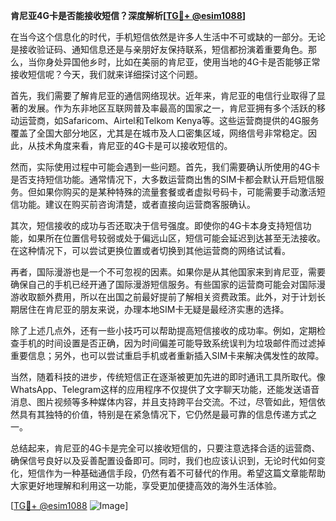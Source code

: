 **肯尼亚4G卡是否能接收短信？深度解析[[TG💪+ @esim1088](https://t.me/s/esim1088)]**

在当今这个信息化的时代，手机短信依然是许多人生活中不可或缺的一部分。无论是接收验证码、通知信息还是与亲朋好友保持联系，短信都扮演着重要角色。那么，当你身处异国他乡时，比如在美丽的肯尼亚，使用当地的4G卡是否能够正常接收短信呢？今天，我们就来详细探讨这个问题。

首先，我们需要了解肯尼亚的通信网络现状。近年来，肯尼亚的电信行业取得了显著的发展。作为东非地区互联网普及率最高的国家之一，肯尼亚拥有多个活跃的移动运营商，如Safaricom、Airtel和Telkom Kenya等。这些运营商提供的4G服务覆盖了全国大部分地区，尤其是在城市及人口密集区域，网络信号非常稳定。因此，从技术角度来看，肯尼亚的4G卡是可以接收短信的。

然而，实际使用过程中可能会遇到一些问题。首先，我们需要确认所使用的4G卡是否支持短信功能。通常情况下，大多数运营商出售的SIM卡都会默认开启短信服务。但如果你购买的是某种特殊的流量套餐或者虚拟号码卡，可能需要手动激活短信功能。建议在购买前咨询清楚，或者直接向运营商客服确认。

其次，短信接收的成功与否还取决于信号强度。即使你的4G卡本身支持短信功能，如果所在位置信号较弱或处于偏远山区，短信可能会延迟到达甚至无法接收。在这种情况下，可以尝试更换位置或者切换到其他运营商的网络试试看。

再者，国际漫游也是一个不可忽视的因素。如果你是从其他国家来到肯尼亚，需要确保自己的手机已经开通了国际漫游短信服务。有些国家的运营商可能会对国际漫游收取额外费用，所以在出国之前最好提前了解相关资费政策。此外，对于计划长期居住在肯尼亚的朋友来说，办理本地SIM卡无疑是最经济实惠的选择。

除了上述几点外，还有一些小技巧可以帮助提高短信接收的成功率。例如，定期检查手机的时间设置是否正确，因为时间偏差可能导致系统误判为垃圾邮件而过滤掉重要信息；另外，也可以尝试重启手机或者重新插入SIM卡来解决偶发性的故障。

当然，随着科技的进步，传统短信正在逐渐被更加先进的即时通讯工具所取代。像WhatsApp、Telegram这样的应用程序不仅提供了文字聊天功能，还能发送语音消息、图片视频等多种媒体内容，并且支持跨平台交流。不过，尽管如此，短信依然具有其独特的价值，特别是在紧急情况下，它仍然是最可靠的信息传递方式之一。

总结起来，肯尼亚的4G卡是完全可以接收短信的，只要注意选择合适的运营商、确保信号良好以及妥善配置设备即可。同时，我们也应该认识到，无论时代如何变化，短信作为一种基础通信手段，仍然有着不可替代的作用。希望这篇文章能帮助大家更好地理解和利用这一功能，享受更加便捷高效的海外生活体验。

[[TG💪+ @esim1088](https://t.me/s/esim1088) ![Image](https://i.postimg.cc/4NQfJmqS/Snipaste-2025-05-13-00-14-12.png)]